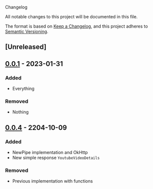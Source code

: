 Changelog

All notable changes to this project will be documented in this file.

The format is based on [Keep a Changelog](https://keepachangelog.com/en/1.0.0/),
and this project adheres to [Semantic Versioning](https://semver.org/spec/v2.0.0.html).

## [Unreleased]

## [0.0.1] - 2023-01-31

### Added
- Everything

### Removed
- Nothing

## [0.0.4] - 2204-10-09

### Added
- NewPipe implementation and OkHttp
- New simple response `YoutubeVideoDetails`

### Removed
- Previous implementation with functions

[0.0.1]: https://github.com/bizyback/youtubestream/releases/tag/v0.0.1
[0.0.2]: https://github.com/bizyback/youtubestream/releases/tag/v0.0.2
[0.0.3]: https://github.com/bizyback/youtubestream/releases/tag/v0.0.3
[0.0.4]: https://github.com/bizyback/youtubestream/releases/tag/v0.0.4
